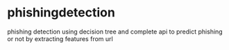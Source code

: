 # phishingdetection
phishing detection using decision tree and complete api to predict phishing or not by extracting features from url
